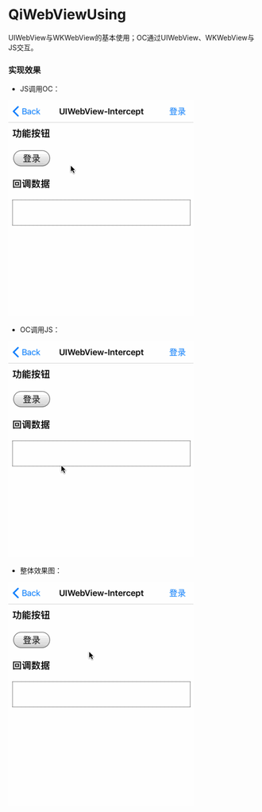 # QiWebViewUsing
UIWebView与WKWebView的基本使用；OC通过UIWebView、WKWebView与JS交互。

### 实现效果

- JS调用OC：

![01](/Source/UIWebView-Intercept_01.gif)

- OC调用JS：

![02](/Source/UIWebView-Intercept_02.gif)

- 整体效果图：

![03](/Source/UIWebView-Intercept_03.gif)

